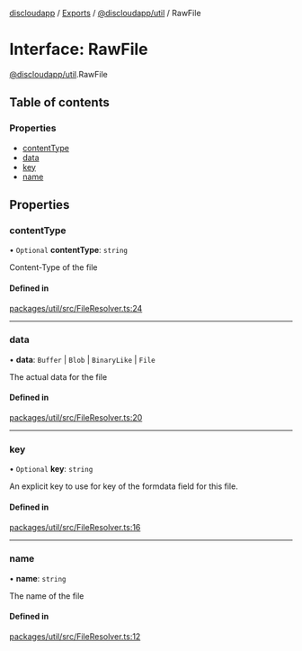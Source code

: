 [discloudapp](../README.md) / [Exports](../modules.md) / [@discloudapp/util](../modules/discloudapp_util.md) / RawFile

# Interface: RawFile

[@discloudapp/util](../modules/discloudapp_util.md).RawFile

## Table of contents

### Properties

- [contentType](discloudapp_util.RawFile.md#contenttype)
- [data](discloudapp_util.RawFile.md#data)
- [key](discloudapp_util.RawFile.md#key)
- [name](discloudapp_util.RawFile.md#name)

## Properties

### contentType

• `Optional` **contentType**: `string`

Content-Type of the file

#### Defined in

[packages/util/src/FileResolver.ts:24](https://github.com/discloud/discloud.app/blob/d2f41b0/packages/util/src/FileResolver.ts#L24)

___

### data

• **data**: `Buffer` \| `Blob` \| `BinaryLike` \| `File`

The actual data for the file

#### Defined in

[packages/util/src/FileResolver.ts:20](https://github.com/discloud/discloud.app/blob/d2f41b0/packages/util/src/FileResolver.ts#L20)

___

### key

• `Optional` **key**: `string`

An explicit key to use for key of the formdata field for this file.

#### Defined in

[packages/util/src/FileResolver.ts:16](https://github.com/discloud/discloud.app/blob/d2f41b0/packages/util/src/FileResolver.ts#L16)

___

### name

• **name**: `string`

The name of the file

#### Defined in

[packages/util/src/FileResolver.ts:12](https://github.com/discloud/discloud.app/blob/d2f41b0/packages/util/src/FileResolver.ts#L12)
